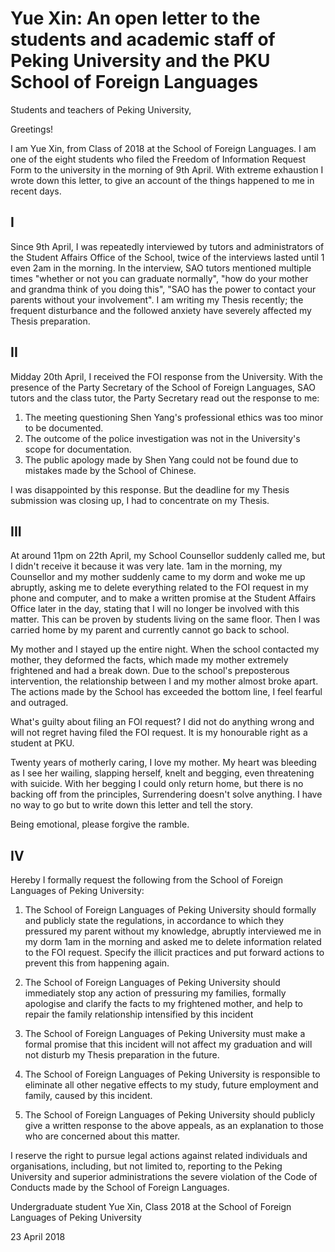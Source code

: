# Yue Xin: An open letter to the students and academic staff of Peking University and the PKU School of Foreign Languages

Students and teachers of Peking University, 

Greetings! 

I am Yue Xin, from Class of 2018 at the School of Foreign Languages. I am one of the eight students who filed the Freedom of Information Request Form to the university in the morning of 9th April. With extreme exhaustion I wrote down this letter, to give an account of the things happened to me in recent days.

## I
Since 9th April, I was repeatedly interviewed by tutors and administrators of the Student Affairs Office of the School, twice of the interviews lasted until 1 even 2am in the morning. In the interview, SAO tutors mentioned multiple times "whether or not you can graduate normally", "how do your mother and grandma think of you doing this", "SAO has the power to contact your parents without your involvement". I am writing my Thesis recently; the frequent disturbance and the followed anxiety have severely affected my Thesis preparation.

## II
Midday 20th April, I received the FOI response from the University. With the presence of the Party Secretary of the School of Foreign Languages, SAO tutors and the class tutor, the Party Secretary read out the response to me:

1. The meeting questioning Shen Yang's professional ethics was too minor to be documented.
2. The outcome of the police investigation was not in the University's scope for documentation.
3. The public apology made by Shen Yang could not be found due to mistakes made by the School of Chinese.

I was disappointed by this response. But the deadline for my Thesis submission was closing up, I had to concentrate on my Thesis.

## III
At around 11pm on 22th April, my School Counsellor suddenly called me, but I didn't receive it because it was very late. 1am in the morning, my Counsellor and my mother suddenly came to my dorm and woke me up abruptly, asking me to delete everything related to the FOI request in my phone and computer, and to make a written promise at the Student Affairs Office later in the day, stating that I will no longer be involved with this matter. This can be proven by students living on the same floor. Then I was carried home by my parent and currently cannot go back to school. 

My mother and I stayed up the entire night. When the school contacted my mother, they deformed the facts, which made my mother extremely frightened and had a break down. Due to the school's preposterous intervention, the relationship between I and my mother almost broke apart. The actions made by the School has exceeded the bottom line, I feel fearful and outraged. 

What's guilty about filing an FOI request? I did not do anything wrong and will not regret having filed the FOI request. It is my honourable right as a student at PKU.

Twenty years of motherly caring, I love my mother. My heart was bleeding as I see her wailing, slapping herself, knelt and begging, even threatening with suicide. With her begging I could only return home, but there is no backing off from the principles, Surrendering doesn't solve anything. I have no way to go but to write down this letter and tell the story.

Being emotional, please forgive the ramble.

## IV
Hereby I formally request the following from the School of Foreign Languages of Peking University:

1. The School of Foreign Languages of Peking University should formally and publicly state the regulations, in accordance to which they pressured my parent without my knowledge, abruptly interviewed me in my dorm 1am in the morning and asked me to delete information related to the FOI request. Specify the illicit practices and put forward actions to prevent this from happening again.

2. The School of Foreign Languages of Peking University should immediately stop any action of pressuring my families, formally apologise and clarify the facts to my frightened mother, and help to repair the family relationship intensified by this incident

3. The School of Foreign Languages of Peking University must make a formal promise that this incident will not affect my graduation and will not disturb my Thesis preparation in the future.

4. The School of Foreign Languages of Peking University is responsible to eliminate all other negative effects to my study, future employment and family, caused by this incident.

5. The School of Foreign Languages of Peking University should publicly give a written response to the above appeals, as an explanation to those who are concerned about this matter.

I reserve the right to pursue legal actions against related individuals and organisations, including, but not limited to, reporting to the Peking University and superior administrations the severe violation of the Code of Conducts made by the School of Foreign Languages.

Undergraduate student Yue Xin, Class 2018 at the School of Foreign Languages of Peking University

23 April 2018
